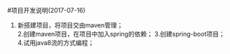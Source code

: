 #项目开发说明(2017-07-16)
1. 新搭建项目，将项目交由maven管理；<br/>
2.创建maven项目，在项目中加入spring的依赖；
3.创建spring-boot项目；
4.试用java8流的方式编程；